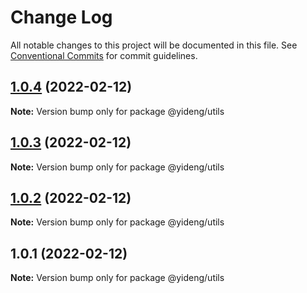 # Change Log

All notable changes to this project will be documented in this file.
See [Conventional Commits](https://conventionalcommits.org) for commit guidelines.

## [1.0.4](https://github.com/lgwebdream/yideng-libs/compare/@yideng/utils@1.0.3...@yideng/utils@1.0.4) (2022-02-12)

**Note:** Version bump only for package @yideng/utils





## [1.0.3](https://github.com/lgwebdream/yideng-libs/compare/@yideng/utils@1.0.2...@yideng/utils@1.0.3) (2022-02-12)

**Note:** Version bump only for package @yideng/utils





## [1.0.2](https://github.com/lgwebdream/yideng-libs/compare/@yideng/utils@1.0.1...@yideng/utils@1.0.2) (2022-02-12)

**Note:** Version bump only for package @yideng/utils





## 1.0.1 (2022-02-12)

**Note:** Version bump only for package @yideng/utils
